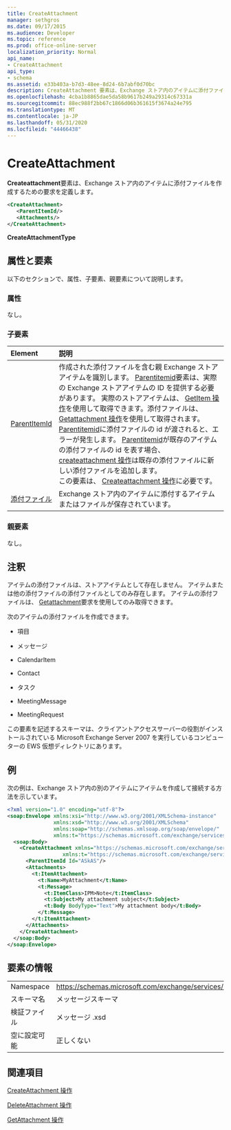 ```yaml
---
title: CreateAttachment
manager: sethgros
ms.date: 09/17/2015
ms.audience: Developer
ms.topic: reference
ms.prod: office-online-server
localization_priority: Normal
api_name:
- CreateAttachment
api_type:
- schema
ms.assetid: e33b403a-b7d3-48ee-8d24-6b7abf0d70bc
description: CreateAttachment 要素は、Exchange ストア内のアイテムに添付ファイルを作成するための要求を定義します。
ms.openlocfilehash: 4cba1b8865dae5da58b9617b249a29314c67331a
ms.sourcegitcommit: 88ec988f2bb67c1866d06b361615f3674a24e795
ms.translationtype: MT
ms.contentlocale: ja-JP
ms.lasthandoff: 05/31/2020
ms.locfileid: "44466438"
---
```

# <a name="createattachment"></a>CreateAttachment

**Createattachment**要素は、Exchange ストア内のアイテムに添付ファイルを作成するための要求を定義します。 
  
```xml
<CreateAttachment>
   <ParentItemId/>
   <Attachments/>
</CreateAttachment>
```

 **CreateAttachmentType**
## <a name="attributes-and-elements"></a>属性と要素

以下のセクションで、属性、子要素、親要素について説明します。
  
### <a name="attributes"></a>属性

なし。
  
### <a name="child-elements"></a>子要素

|**Element**|**説明**|
|:-----|:-----|
|[ParentItemId](parentitemid.md) <br/> |作成された添付ファイルを含む親 Exchange ストアアイテムを識別します。 [Parentitemid](parentitemid.md)要素は、実際の Exchange ストアアイテムの ID を提供する必要があります。 実際のストアアイテムは、 [GetItem 操作](getitem-operation.md)を使用して取得できます。添付ファイルは、 [Getattachment 操作](getattachment-operation.md)を使用して取得されます。 [Parentitemid](parentitemid.md)に添付ファイルの id が渡されると、エラーが発生します。 [Parentitemid](parentitemid.md)が既存のアイテムの添付ファイルの id を表す場合、 [createattachment 操作](createattachment-operation.md)は既存の添付ファイルに新しい添付ファイルを追加します。  <br/> この要素は、 [Createattachment 操作](createattachment-operation.md)に必要です。  <br/> |
|[添付ファイル](attachments-ex15websvcsotherref.md) <br/> |Exchange ストア内のアイテムに添付するアイテムまたはファイルが保存されています。  <br/> |
   
### <a name="parent-elements"></a>親要素

なし。
  
## <a name="remarks"></a>注釈

アイテムの添付ファイルは、ストアアイテムとして存在しません。 アイテムまたは他の添付ファイルの添付ファイルとしてのみ存在します。 アイテムの添付ファイルは、 [Getattachment](getattachment.md)要求を使用してのみ取得できます。 
  
次のアイテムの添付ファイルを作成できます。
  
- 項目
    
- メッセージ
    
- CalendarItem
    
- Contact
    
- タスク
    
- MeetingMessage
    
- MeetingRequest
    
この要素を記述するスキーマは、クライアントアクセスサーバーの役割がインストールされている Microsoft Exchange Server 2007 を実行しているコンピューターの EWS 仮想ディレクトリにあります。
  
## <a name="example"></a>例

次の例は、Exchange ストア内の別のアイテムにアイテムを作成して接続する方法を示しています。
  
```XML
<?xml version="1.0" encoding="utf-8"?>
<soap:Envelope xmlns:xsi="http://www.w3.org/2001/XMLSchema-instance"
               xmlns:xsd="http://www.w3.org/2001/XMLSchema"
               xmlns:soap="http://schemas.xmlsoap.org/soap/envelope/"
               xmlns:t="https://schemas.microsoft.com/exchange/services/2006/types">
  <soap:Body>
    <CreateAttachment xmlns="https://schemas.microsoft.com/exchange/services/2006/messages" 
                  xmlns:t="https://schemas.microsoft.com/exchange/services/2006/types">
      <ParentItemId Id="ASkAS"/>
      <Attachments>
        <t:ItemAttachment>
          <t:Name>MyAttachment</t:Name>
          <t:Message>
            <t:ItemClass>IPM>Note</t:ItemClass>
            <t:Subject>My attachment subject</t:Subject>
            <t:Body BodyType="Text">My attachment body</t:Body>
          </t:Message>
        </t:ItemAttachment>
      </Attachments>
    </CreateAttachment>
  </soap:Body>
</soap:Envelope>
```

## <a name="element-information"></a>要素の情報

|||
|:-----|:-----|
|Namespace  <br/> |https://schemas.microsoft.com/exchange/services/2006/messages  <br/> |
|スキーマ名  <br/> |メッセージスキーマ  <br/> |
|検証ファイル  <br/> |メッセージ .xsd  <br/> |
|空に設定可能  <br/> |正しくない  <br/> |
   
## <a name="see-also"></a>関連項目



[CreateAttachment 操作](createattachment-operation.md)
  
[DeleteAttachment 操作](deleteattachment-operation.md)
  
[GetAttachment 操作](getattachment-operation.md)

